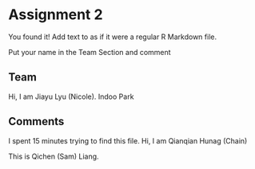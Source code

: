 # Assignment 2

You found it!  Add text to as if it were a regular R Markdown file.

Put your name in the Team Section and comment

## Team

Hi, I am Jiayu Lyu (Nicole).
Indoo Park




## Comments
I spent 15 minutes trying to find this file. 
Hi, I am Qianqian Hunag (Chain)

This is Qichen (Sam) Liang.



